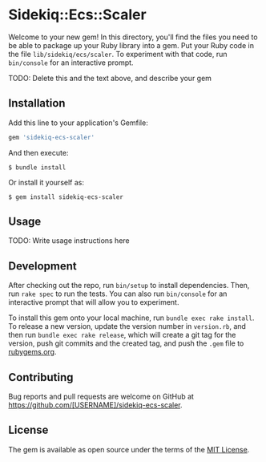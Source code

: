 # Sidekiq::Ecs::Scaler

Welcome to your new gem! In this directory, you'll find the files you need to be able to package up your Ruby library into a gem. Put your Ruby code in the file `lib/sidekiq/ecs/scaler`. To experiment with that code, run `bin/console` for an interactive prompt.

TODO: Delete this and the text above, and describe your gem

## Installation

Add this line to your application's Gemfile:

```ruby
gem 'sidekiq-ecs-scaler'
```

And then execute:

    $ bundle install

Or install it yourself as:

    $ gem install sidekiq-ecs-scaler

## Usage

TODO: Write usage instructions here

## Development

After checking out the repo, run `bin/setup` to install dependencies. Then, run `rake spec` to run the tests. You can also run `bin/console` for an interactive prompt that will allow you to experiment.

To install this gem onto your local machine, run `bundle exec rake install`. To release a new version, update the version number in `version.rb`, and then run `bundle exec rake release`, which will create a git tag for the version, push git commits and the created tag, and push the `.gem` file to [rubygems.org](https://rubygems.org).

## Contributing

Bug reports and pull requests are welcome on GitHub at https://github.com/[USERNAME]/sidekiq-ecs-scaler.

## License

The gem is available as open source under the terms of the [MIT License](https://opensource.org/licenses/MIT).
